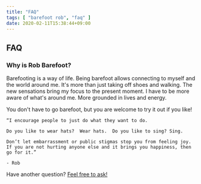 ```yaml
---
title: "FAQ"
tags: [ "barefoot rob", "faq" ]
date: 2020-02-11T15:38:44+09:00
---
```


## FAQ

### Why is Rob Barefoot?

Barefooting is a way of life.  Being barefoot allows connecting to myself and the world around me.
It's more than just taking off shoes and walking.  The new sensations bring my focus to the present moment.  I have to be more aware of what's around me.  More grounded in lives and energy.

You don't have to go barefoot, but you are welcome to try it out if you like!

    “I encourage people to just do what they want to do.

    Do you like to wear hats?  Wear hats.  Do you like to sing? Sing.

    Don’t let embarrassment or public stigmas stop you from feeling joy.
    If you are not hurting anyone else and it brings you happiness, then go for it.”

    - Rob

Have another question?  [Feel free to ask!](/contact)
